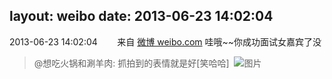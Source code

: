 layout: weibo
date: 2013-06-23 14:02:04
---
2013-06-23 14:02:04  &nbsp;&nbsp;&nbsp;&nbsp;&nbsp;&nbsp; 来自 <a href="http://weibo.com/" rel="nofollow">微博 weibo.com</a>
哇哦~~你成功面试女嘉宾了没
>  @想吃火锅和涮羊肉: 抓拍到的表情就是好[笑哈哈] ​​​
>  ![图片](https://ww4.sinaimg.cn/large/71c5c7f8gw1e5xej63f3vj21kw16ok82.jpg)
